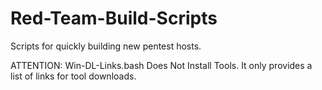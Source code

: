 # Red-Team-Build-Scripts
Scripts for quickly building new pentest hosts.

ATTENTION: Win-DL-Links.bash Does Not Install Tools. It only provides a list of links for tool downloads.
